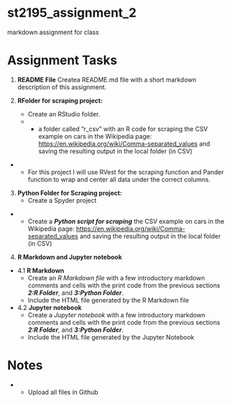 # st2195_assignment_2
markdown assignment for class

# Assignment Tasks
1. **README File** Createa README.md file with a short markdown description of this assignment.

2. **RFolder for scraping project:**
   * Create an RStudio folder.
   * * a folder called “r_csv” with an R code for scraping the CSV example on cars in the Wikipedia page: https://en.wikipedia.org/wiki/Comma-separated_values and saving the resulting output in the local folder (in CSV)
  * * For this project I will use RVest for the scraping function and Pander function to wrap and center all data under the correct columns.
    
3. **Python Folder for Scraping project:**  
   * Create a Spyder project
* * Create a ***Python script for scraping*** the CSV example on cars in the Wikipedia page: https://en.wikipedia.org/wiki/Comma-separated_values and saving the resulting output in the local folder (in CSV)

4. **R Markdown and Jupyter notebook**
 * 4.1 **R Markdown**
   * Create an *R Markdown file* with a few introductory markdown comments and cells with the print code from the previous sections ***2:R Folder***, and ***3:Python Folder***.
    * Include the HTML file generated by the R Markdown file
 * 4.2 **Jupyter notebook**
   * Create a *Jupyter notebook* with a few introductory markdown comments and cells with the print code from the previous sections ***2:R Folder***, and ***3:Python Folder***.
    * Include the HTML file generated by the Jupyter Notebook
  


# Notes
* * Upload all files in Github
